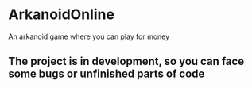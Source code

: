 # ArkanoidOnline
An arkanoid game where you can play for money
## The project is in development, so you can face some bugs or unfinished parts of code
